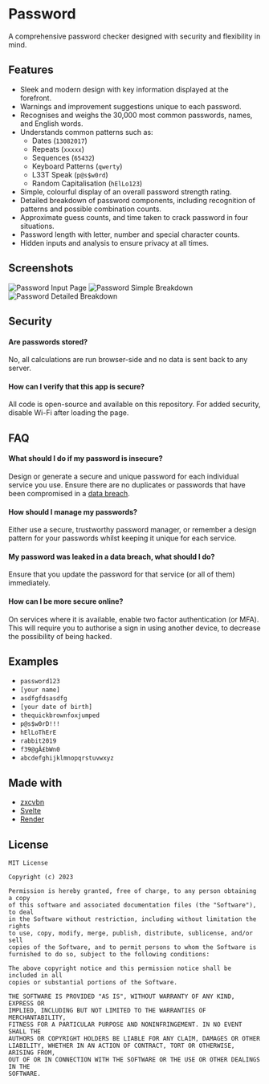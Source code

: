 # Password

A comprehensive password checker designed with security and flexibility in mind. 
## Features

- Sleek and modern design with key information displayed at the forefront.
- Warnings and improvement suggestions unique to each password.
- Recognises and weighs the 30,000 most common passwords, names, and English words.
- Understands common patterns such as:
    - Dates (`13082017`)
    - Repeats (`xxxxx`)
    - Sequences (`65432`)
    - Keyboard Patterns (`qwerty`)
    - L33T Speak (`p@s$w0rd`)
    - Random Capitalisation (`hElLo123`)
- Simple, colourful display of an overall password strength rating.
- Detailed breakdown of password components, including recognition of patterns and possible combination counts. 
- Approximate guess counts, and time taken to crack password in four situations.
- Password length with letter, number and special character counts.
- Hidden inputs and analysis to ensure privacy at all times.
## Screenshots

![Password Input Page](https://github.com/aqwuah/password/assets/103364635/7f2e3278-8582-4c3a-a496-6e4a025ee2e0)
![Password Simple Breakdown](https://github.com/aqwuah/password/assets/103364635/e4ab0516-0cad-46fb-97f2-2c04995f3d69)
![Password Detailed Breakdown](https://github.com/aqwuah/password/assets/103364635/71a3efda-113f-467e-b986-d8df116c68dd)


## Security

#### Are passwords stored?

No, all calculations are run browser-side and no data is sent back to any server. 

#### How can I verify that this app is secure?

All code is open-source and available on this repository. For added security, disable Wi-Fi after loading the page.
## FAQ

#### What should I do if my password is insecure?

Design or generate a secure and unique password for each individual service you use. Ensure there are no duplicates or passwords that have been compromised in a [data breach](https://haveibeenpwned.com). 

#### How should I manage my passwords?

Either use a secure, trustworthy password manager, or remember a design pattern for your passwords whilst keeping it unique for each service.

#### My password was leaked in a data breach, what should I do?

Ensure that you update the password for that service (or all of them) immediately. 

#### How can I be more secure online?

On services where it is available, enable two factor authentication (or MFA). This will require you to authorise a sign in using another device, to decrease the possibility of being hacked. 
## Examples

- `password123`
- `[your name]`
- `asdfgfdsasdfg`
- `[your date of birth]`
- `thequickbrownfoxjumped`
- `p@s$w0rD!!!`
- `hElLoThErE`
- `rabbit2019`
- `f39@gÂ£bWn0`
- `abcdefghijklmnopqrstuvwxyz`
## Made with

 - [zxcvbn](https://awesomeopensource.com/project/elangosundar/awesome-README-templates)
 - [Svelte](https://svelte.dev/)
 - [Render](https://render.com/)

## License

```
MIT License

Copyright (c) 2023

Permission is hereby granted, free of charge, to any person obtaining a copy
of this software and associated documentation files (the "Software"), to deal
in the Software without restriction, including without limitation the rights
to use, copy, modify, merge, publish, distribute, sublicense, and/or sell
copies of the Software, and to permit persons to whom the Software is
furnished to do so, subject to the following conditions:

The above copyright notice and this permission notice shall be included in all
copies or substantial portions of the Software.

THE SOFTWARE IS PROVIDED "AS IS", WITHOUT WARRANTY OF ANY KIND, EXPRESS OR
IMPLIED, INCLUDING BUT NOT LIMITED TO THE WARRANTIES OF MERCHANTABILITY,
FITNESS FOR A PARTICULAR PURPOSE AND NONINFRINGEMENT. IN NO EVENT SHALL THE
AUTHORS OR COPYRIGHT HOLDERS BE LIABLE FOR ANY CLAIM, DAMAGES OR OTHER
LIABILITY, WHETHER IN AN ACTION OF CONTRACT, TORT OR OTHERWISE, ARISING FROM,
OUT OF OR IN CONNECTION WITH THE SOFTWARE OR THE USE OR OTHER DEALINGS IN THE
SOFTWARE.
```
